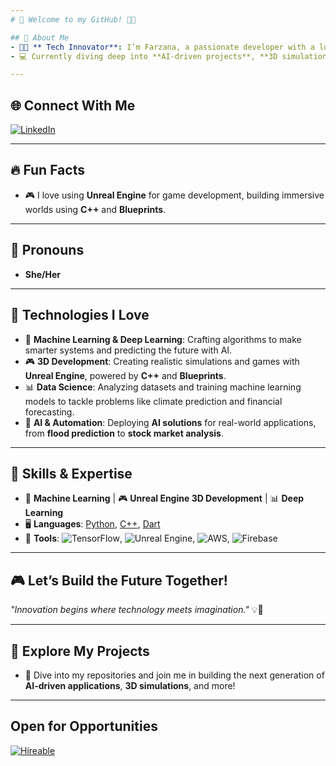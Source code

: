 ```yaml
---
# 👋 Welcome to my GitHub! 🚀✨

## 🚀 About Me  
- 👩‍💻 ** Tech Innovator**: I’m Farzana, a passionate developer with a love for **machine learning**, **deep learning**, **3D development**, and **game development**. I specialize in using technologies like **Unreal Engine** and **C++** to create immersive experiences and cutting-edge solutions.  
- 💻 Currently diving deep into **AI-driven projects**, **3D simulations**, and **game development** with a focus on building real-world applications through innovative technologies.  

---
```


## 🌐 Connect With Me  
[![LinkedIn](https://img.shields.io/badge/LinkedIn-FARZANA%20ABDULZADA-blue)](https://www.linkedin.com/in/farzana-abdulzada-5382a7295/)

---

## 🔥 Fun Facts  
- 🎮 I love using **Unreal Engine** for game development, building immersive worlds using **C++** and **Blueprints**.  

---

## 🌟 Pronouns  
- **She/Her**

---

## 🚀 Technologies I Love  
- 🧠 **Machine Learning & Deep Learning**: Crafting algorithms to make smarter systems and predicting the future with AI.  
- 🎮 **3D Development**: Creating realistic simulations and games with **Unreal Engine**, powered by **C++** and **Blueprints**.  
- 📊 **Data Science**: Analyzing datasets and training machine learning models to tackle problems like climate prediction and financial forecasting.  
- 🔧 **AI & Automation**: Deploying **AI solutions** for real-world applications, from **flood prediction** to **stock market analysis**.

---

## 📌 Skills & Expertise  
- 🧠 **Machine Learning** | 🎮 **Unreal Engine 3D Development** | 📊 **Deep Learning**  
- 🖥️ **Languages**: [Python](https://www.python.org/), [C++](https://isocpp.org/), [Dart](https://dart.dev/)  
- 🔧 **Tools**: ![TensorFlow](https://img.shields.io/badge/TensorFlow-FF6F00?style=flat-square&logo=tensorflow&logoColor=white), ![Unreal Engine](https://img.shields.io/badge/Unreal_Engine-0E1128?style=flat-square&logo=unreal-engine&logoColor=white), ![AWS](https://img.shields.io/badge/AWS-232F3E?style=flat-square&logo=amazon-aws&logoColor=white), ![Firebase](https://img.shields.io/badge/Firebase-FFCA28?style=flat-square&logo=firebase&logoColor=white)  

---

## 🎮 Let’s Build the Future Together!  
_"Innovation begins where technology meets imagination."_ 💡🚀

---

## 🔗 Explore My Projects  
- 📂 Dive into my repositories and join me in building the next generation of **AI-driven applications**, **3D simulations**, and more!

---

## Open for Opportunities
[![Hireable](https://img.shields.io/badge/Hireable-yes-green)](https://github.com/prof.hireable)
